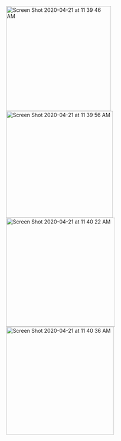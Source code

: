<img width="284" alt="Screen Shot 2020-04-21 at 11 39 46 AM" src="https://user-images.githubusercontent.com/53331315/79857029-1574e600-83c5-11ea-8d1c-bcf9c28f6b2f.png">
<img width="289" alt="Screen Shot 2020-04-21 at 11 39 56 AM" src="https://user-images.githubusercontent.com/53331315/79857040-19a10380-83c5-11ea-96e8-64da6c39ef8a.png">
<img width="295" alt="Screen Shot 2020-04-21 at 11 40 22 AM" src="https://user-images.githubusercontent.com/53331315/79857044-1c035d80-83c5-11ea-9920-9b0faae11c72.png">
<img width="292" alt="Screen Shot 2020-04-21 at 11 40 36 AM" src="https://user-images.githubusercontent.com/53331315/79857057-1efe4e00-83c5-11ea-86a6-856bf4c97246.png">
